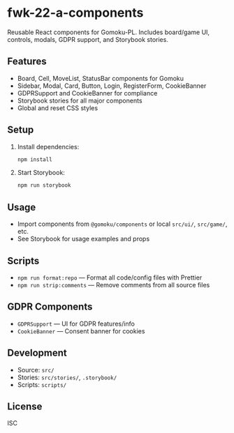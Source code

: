 # fwk-22-a-components

Reusable React components for Gomoku-PL. Includes board/game UI, controls, modals, GDPR support, and Storybook stories.

## Features

- Board, Cell, MoveList, StatusBar components for Gomoku
- Sidebar, Modal, Card, Button, Login, RegisterForm, CookieBanner
- GDPRSupport and CookieBanner for compliance
- Storybook stories for all major components
- Global and reset CSS styles

## Setup

1. Install dependencies:
   ```sh
   npm install
   ```
2. Start Storybook:
   ```sh
   npm run storybook
   ```

## Usage

- Import components from `@gomoku/components` or local `src/ui/`, `src/game/`, etc.
- See Storybook for usage examples and props

## Scripts

- `npm run format:repo` — Format all code/config files with Prettier
- `npm run strip:comments` — Remove comments from all source files

## GDPR Components

- `GDPRSupport` — UI for GDPR features/info
- `CookieBanner` — Consent banner for cookies

## Development

- Source: `src/`
- Stories: `src/stories/`, `.storybook/`
- Scripts: `scripts/`

## License

ISC
